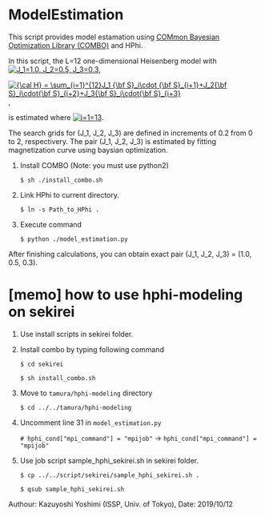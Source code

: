 # ModelEstimation

This script provides model estamation using [COMmon Bayesian Optimization Library (COMBO)](https://ma.issp.u-tokyo.ac.jp/app/1432) and HPhi.

In this script, the L=12 one-dimensional Heisenberg model with <a href="https://www.codecogs.com/eqnedit.php?latex=J_1=1.0,&space;J_2=0.5,&space;J_3=0.3" target="_blank"><img src="https://latex.codecogs.com/gif.latex?J_1=1.0,&space;J_2=0.5,&space;J_3=0.3" title="J_1=1.0, J_2=0.5, J_3=0.3" /></a>,

<a href="https://www.codecogs.com/eqnedit.php?latex={\cal&space;H}&space;=&space;\sum_{i=1}^{12}J_1&space;{\bf&space;S}_i\cdot&space;{\bf&space;S}_{i&plus;1}&plus;J_2{\bf&space;S}_i\cdot{\bf&space;S}_{i&plus;2}&plus;J_3{\bf&space;S}_i\cdot{\bf&space;S}_{i&plus;3}" target="_blank"><img src="https://latex.codecogs.com/gif.latex?{\cal&space;H}&space;=&space;\sum_{i=1}^{12}J_1&space;{\bf&space;S}_i\cdot&space;{\bf&space;S}_{i&plus;1}&plus;J_2{\bf&space;S}_i\cdot{\bf&space;S}_{i&plus;2}&plus;J_3{\bf&space;S}_i\cdot{\bf&space;S}_{i&plus;3}" title="{\cal H} = \sum_{i=1}^{12}J_1 {\bf S}_i\cdot {\bf S}_{i+1}+J_2{\bf S}_i\cdot{\bf S}_{i+2}+J_3{\bf S}_i\cdot{\bf S}_{i+3}" /></a>,

is estimated where
<a href="https://www.codecogs.com/eqnedit.php?latex=i=1=13" target="_blank"><img src="https://latex.codecogs.com/gif.latex?i=1=13" title="i=1=13" /></a>.

The search grids for (J_1, J_2, J_3) are defined in increments of 0.2 from 0 to 2, respectivery. The pair (J_1, J_2, J_3) is estimated by fitting magnetization curve using baysian optimization.



1. Install COMBO (Note: you must use python2)

    ``$ sh ./install_combo.sh ``

2. Link HPhi to current directory.

    ``$ ln -s Path_to_HPhi .``

3. Execute command

    ``$ python ./model_estimation.py ``

After finishing calculations, you can obtain exact pair (J_1, J_2, J_3) = (1.0, 0.5, 0.3).

# [memo] how to use hphi-modeling on sekirei

1. Use install scripts in sekirei folder.

2. Install combo by typing following command

    ``$ cd sekirei`` 
    
    ``$ sh install_combo.sh``

3. Move to ``tamura/hphi-modeling`` directory

   ``$ cd ../../tamura/hphi-modeling``

4. Uncomment line 31 in ``model_estimation.py``

    ``# hphi_cond["mpi_command"] = "mpijob"``
    -> ``hphi_cond["mpi_command"] = "mpijob"``

5. Use job script sample_hphi_sekirei.sh in sekirei folder.

   ``$ cp ../../script/sekirei/sample_hphi_sekirei.sh .``
   
   ``$ qsub sample_hphi_sekirei.sh``
   

Authour: Kazuyoshi Yoshimi (ISSP, Univ. of Tokyo), Date: 2019/10/12